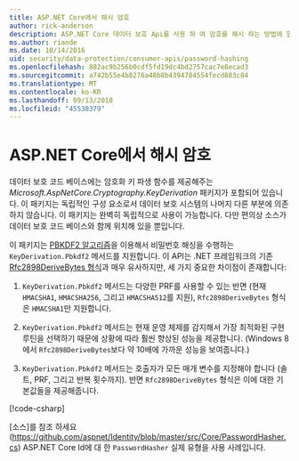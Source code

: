 ```yaml
---
title: ASP.NET Core에서 해시 암호
author: rick-anderson
description: ASP.NET Core 데이터 보호 Api를 사용 하 여 암호를 해시 하는 방법에 알아봅니다.
ms.author: riande
ms.date: 10/14/2016
uid: security/data-protection/consumer-apis/password-hashing
ms.openlocfilehash: 882ac9b256b0cdf5fd19dc4bd2757cac7e8ecad3
ms.sourcegitcommit: a742b55e4b8276a48b8b4394784554fecd883c84
ms.translationtype: MT
ms.contentlocale: ko-KR
ms.lasthandoff: 09/13/2018
ms.locfileid: "45538379"
---
```

# <a name="hash-passwords-in-aspnet-core"></a>ASP.NET Core에서 해시 암호

데이터 보호 코드 베이스에는 암호화 키 파생 함수를 제공해주는 *Microsoft.AspNetCore.Cryptography.KeyDerivation* 패키지가 포함되어 있습니다. 이 패키지는 독립적인 구성 요소로서 데이터 보호 시스템의 나머지 다른 부분에 의존하지 않습니다. 이 패키지는 완벽히 독립적으로 사용이 가능합니다. 다만 편의상 소스가 데이터 보호 코드 베이스와 함께 위치해 있을 뿐입니다.

이 패키지는 [PBKDF2 알고리즘](https://tools.ietf.org/html/rfc2898#section-5.2)을 이용해서 비밀번호 해싱을 수행하는 `KeyDerivation.Pbkdf2` 메서드를 지원합니다. 이 API는 .NET 프레임워크의 기존 [Rfc2898DeriveBytes 형식](/dotnet/api/system.security.cryptography.rfc2898derivebytes)과 매우 유사하지만, 세 가지 중요한 차이점이 존재합니다:

1. `KeyDerivation.Pbkdf2` 메서드는 다양한 PRF를 사용할 수 있는 반면 (현재 `HMACSHA1`, `HMACSHA256`, 그리고 `HMACSHA512`를 지원), `Rfc2898DeriveBytes` 형식은 `HMACSHA1`만 지원합니다.

2. `KeyDerivation.Pbkdf2` 메서드는 현재 운영 체제를 감지해서 가장 최적화된 구현 루틴을 선택하기 때문에 상황에 따라 훨씬 향상된 성능을 제공합니다. (Windows 8에서 `Rfc2898DeriveBytes`보다 약 10배에 가까운 성능을 보여줍니다.)

3. `KeyDerivation.Pbkdf2` 메서드는 호출자가 모든 매개 변수를 지정해야 합니다 (솔트, PRF, 그리고 반복 횟수까지). 반면 `Rfc2898DeriveBytes` 형식은 이에 대한 기본값들을 제공해줍니다.

[!code-csharp[](password-hashing/samples/passwordhasher.cs)]

[소스]를 참조 하세요 (https://github.com/aspnet/Identity/blob/master/src/Core/PasswordHasher.cs) ASP.NET Core Id에 대 한 `PasswordHasher` 실제 유형을 사용 사례입니다.
